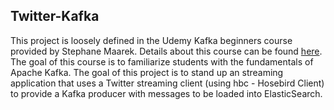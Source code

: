 ## Twitter-Kafka
This project is loosely defined in the Udemy Kafka beginners course provided by Stephane Maarek. Details about this course can be found
[here](https://www.udemy.com/course/apache-kafka/). The goal of this course is to familiarize students with the fundamentals of 
Apache Kafka. The goal of this project is to stand up an streaming application that uses a Twitter streaming client (using hbc - Hosebird Client) 
to provide a Kafka producer with messages to be loaded into ElasticSearch.
